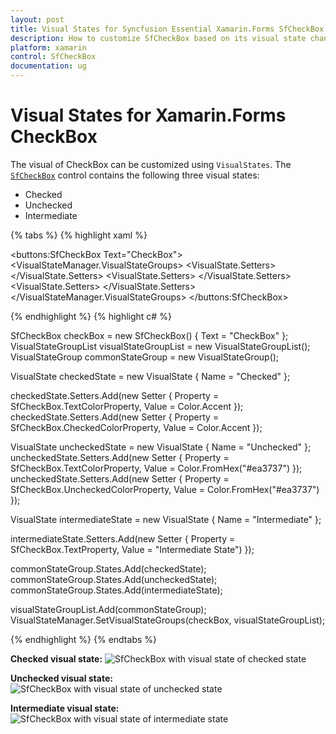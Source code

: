 ```yaml
---
layout: post
title: Visual States for Syncfusion Essential Xamarin.Forms SfCheckBox
description: How to customize SfCheckBox based on its visual state changes(Checked state, UnChecked state, Intermediate state) in Xamarin.Forms SfCheckBox.
platform: xamarin
control: SfCheckBox
documentation: ug
---
```


# Visual States for Xamarin.Forms CheckBox

The visual of CheckBox can be customized using `VisualStates`. The [`SfCheckBox`](https://help.syncfusion.com/cr/xamarin/Syncfusion.XForms.Buttons.SfCheckBox.html) control contains the following three visual states:

* Checked
* Unchecked
* Intermediate


{% tabs %}
{% highlight xaml %}

<buttons:SfCheckBox Text="CheckBox">
    <VisualStateManager.VisualStateGroups>
        <VisualStateGroup x:Name="CommonStates">
            <VisualState x:Name="Checked">
                <VisualState.Setters>
                    <Setter Property="TextColor" Value="Accent"/>
                    <Setter Property="CheckedColor" Value="Accent"/>
                </VisualState.Setters>
            </VisualState>
            <VisualState x:Name="Unchecked">
                <VisualState.Setters>
                    <Setter Property="TextColor" Value="#ea3737"/>
                    <Setter Property="UncheckedColor" Value="#ea3737"/>
                </VisualState.Setters>
            </VisualState>
            <VisualState x:Name="Intermediate">
                <VisualState.Setters>
                    <Setter Property="Text" Value="Intermediate State"/>
                </VisualState.Setters>
            </VisualState>
        </VisualStateGroup>
    </VisualStateManager.VisualStateGroups>
</buttons:SfCheckBox>

{% endhighlight %}
{% highlight c# %}

SfCheckBox checkBox = new SfCheckBox() { Text = "CheckBox" };
VisualStateGroupList visualStateGroupList = new VisualStateGroupList();
VisualStateGroup commonStateGroup = new VisualStateGroup();

VisualState checkedState = new VisualState
{
    Name = "Checked"
};

checkedState.Setters.Add(new Setter { Property = SfCheckBox.TextColorProperty, Value = Color.Accent });
checkedState.Setters.Add(new Setter { Property = SfCheckBox.CheckedColorProperty, Value = Color.Accent });

VisualState uncheckedState = new VisualState
{
    Name = "Unchecked"
};
uncheckedState.Setters.Add(new Setter { Property = SfCheckBox.TextColorProperty, Value = Color.FromHex("#ea3737") });
uncheckedState.Setters.Add(new Setter { Property = SfCheckBox.UncheckedColorProperty, Value = Color.FromHex("#ea3737") });

VisualState intermediateState = new VisualState
{
    Name = "Intermediate"
};

intermediateState.Setters.Add(new Setter { Property = SfCheckBox.TextProperty, Value = "Intermediate State") });

commonStateGroup.States.Add(checkedState);
commonStateGroup.States.Add(uncheckedState);
commonStateGroup.States.Add(intermediateState);

visualStateGroupList.Add(commonStateGroup);
VisualStateManager.SetVisualStateGroups(checkBox, visualStateGroupList);

{% endhighlight %}
{% endtabs %}

**Checked visual state:**
![SfCheckBox with visual state of checked state](images/CheckBox_VisualState_Checked.png)

**Unchecked visual state:**
![SfCheckBox with visual state of unchecked state](images/CheckBox_VisualState_Unchecked.png)

**Intermediate visual state:**
![SfCheckBox with visual state of intermediate state](images/CheckBox_VisualState_Intermediate.png)
